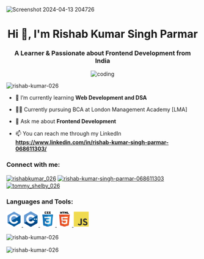 ![Screenshot 2024-04-13 204726](https://github.com/Rishab-kumar-026/Rishab-kumar-026/assets/163623411/0e3f4dac-a3e6-4dd3-ad04-7c75645a6729)
<h1 align="center">Hi 👋, I'm Rishab Kumar Singh Parmar</h1>
<h3 align="center">A Learner & Passionate about Frontend Development from India</h3>
<p align="center"><img alt="coding" width="50%" height="300px" src="https://camo.githubusercontent.com/7de37139d0b4c1ce40865e799b446c0e963a3dd8fb68d239707237c40604fa3d/68747470733a2f2f63646e2e6472696262626c652e636f6d2f75736572732f3733303730332f73637265656e73686f74732f363538313234332f6176656e746f2e676966"></p>

<p align="left"> <img src="https://komarev.com/ghpvc/?username=rishab-kumar-026&label=Profile%20views&color=0e75b6&style=flat" alt="rishab-kumar-026" /> </p>

- 🌱 I’m currently learning **Web Development and DSA**

- 👨‍💻 Currently pursuing BCA at London Management Academy [LMA]

- 💬 Ask me about **Frontend Development**

- 📫 You can reach me through my LinkedIn **https://www.linkedin.com/in/rishab-kumar-singh-parmar-068611303/**


<h3 align="left">Connect with me:</h3>
<p align="left">
<a href="https://twitter.com/rishabkumar_026" target="blank"><img align="center" src="https://raw.githubusercontent.com/rahuldkjain/github-profile-readme-generator/master/src/images/icons/Social/twitter.svg" alt="rishabkumar_026" height="30" width="40" /></a>
<a href="https://linkedin.com/in/rishab-kumar-singh-parmar-068611303" target="blank"><img align="center" src="https://raw.githubusercontent.com/rahuldkjain/github-profile-readme-generator/master/src/images/icons/Social/linked-in-alt.svg" alt="rishab-kumar-singh-parmar-068611303" height="30" width="40" /></a>
<a href="https://instagram.com/tommy_shelby_026" target="blank"><img align="center" src="https://raw.githubusercontent.com/rahuldkjain/github-profile-readme-generator/master/src/images/icons/Social/instagram.svg" alt="tommy_shelby_026" height="30" width="40" /></a>
</p>

<h3 align="left">Languages and Tools:</h3>
<p align="left"> <a href="https://www.cprogramming.com/" target="_blank" rel="noreferrer"> <img src="https://raw.githubusercontent.com/devicons/devicon/master/icons/c/c-original.svg" alt="c" width="40" height="40"/> </a> <a href="https://www.w3schools.com/cpp/" target="_blank" rel="noreferrer"> <img src="https://raw.githubusercontent.com/devicons/devicon/master/icons/cplusplus/cplusplus-original.svg" alt="cplusplus" width="40" height="40"/> </a> <a href="https://www.w3schools.com/css/" target="_blank" rel="noreferrer"> <img src="https://raw.githubusercontent.com/devicons/devicon/master/icons/css3/css3-original-wordmark.svg" alt="css3" width="40" height="40"/> </a> <a href="https://www.w3.org/html/" target="_blank" rel="noreferrer"> <img src="https://raw.githubusercontent.com/devicons/devicon/master/icons/html5/html5-original-wordmark.svg" alt="html5" width="40" height="40"/> </a> <a href="https://developer.mozilla.org/en-US/docs/Web/JavaScript" target="_blank" rel="noreferrer"> <img src="https://raw.githubusercontent.com/devicons/devicon/master/icons/javascript/javascript-original.svg" alt="javascript" width="40" height="40"/> </a> </p>

<p><img align="center" src="https://github-readme-stats.vercel.app/api/top-langs?username=rishab-kumar-026&show_icons=true&locale=en&layout=compact" alt="rishab-kumar-026" /></p>

<p><img align="center" src="https://github-readme-streak-stats.herokuapp.com/?user=rishab-kumar-026&" alt="rishab-kumar-026" /></p>
